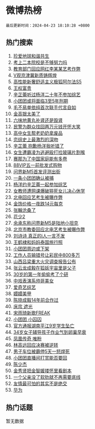 # 微博热榜

`最后更新时间：2024-04-23 18:10:28 +0800`

## 热门搜索

1. [珍爱地球和谐共生](https://m.weibo.cn/search?containerid=100103type%3D1%26t%3D10%26q%3D%23%E7%8F%8D%E7%88%B1%E5%9C%B0%E7%90%83%E5%92%8C%E8%B0%90%E5%85%B1%E7%94%9F%23&stream_entry_id=51&isnewpage=1&extparam=seat%3D1%26cate%3D10103%26dgr%3D0%26q%3D%2523%25E7%258F%258D%25E7%2588%25B1%25E5%259C%25B0%25E7%2590%2583%25E5%2592%258C%25E8%25B0%2590%25E5%2585%25B1%25E7%2594%259F%2523%26filter_type%3Drealtimehot%26stream_entry_id%3D51%26c_type%3D51%26pos%3D0%26display_time%3D1713867027%26pre_seqid%3D1713867027606016257124)
1. [考上二本院校是不够努力吗](https://m.weibo.cn/search?containerid=100103type%3D1%26t%3D10%26q%3D%23%E8%80%83%E4%B8%8A%E4%BA%8C%E6%9C%AC%E9%99%A2%E6%A0%A1%E6%98%AF%E4%B8%8D%E5%A4%9F%E5%8A%AA%E5%8A%9B%E5%90%97%23&stream_entry_id=31&isnewpage=1&extparam=seat%3D1%26flag%3D1%26dgr%3D0%26stream_entry_id%3D31%26filter_type%3Drealtimehot%26c_type%3D31%26realpos%3D1%26cate%3D5001%26band_rank%3D1%26q%3D%2523%25E8%2580%2583%25E4%25B8%258A%25E4%25BA%258C%25E6%259C%25AC%25E9%2599%25A2%25E6%25A0%25A1%25E6%2598%25AF%25E4%25B8%258D%25E5%25A4%259F%25E5%258A%25AA%25E5%258A%259B%25E5%2590%2597%2523%26lcate%3D5001%26pos%3D0%26display_time%3D1713867027%26pre_seqid%3D1713867027606016257124)
1. [教育部门回应网红李某某艺考作弊](https://m.weibo.cn/search?containerid=100103type%3D1%26t%3D10%26q%3D%23%E6%95%99%E8%82%B2%E9%83%A8%E9%97%A8%E5%9B%9E%E5%BA%94%E7%BD%91%E7%BA%A2%E6%9D%8E%E6%9F%90%E6%9F%90%E8%89%BA%E8%80%83%E4%BD%9C%E5%BC%8A%23&stream_entry_id=31&isnewpage=1&extparam=seat%3D1%26flag%3D1%26dgr%3D0%26stream_entry_id%3D31%26filter_type%3Drealtimehot%26c_type%3D31%26realpos%3D2%26cate%3D5001%26band_rank%3D2%26q%3D%2523%25E6%2595%2599%25E8%2582%25B2%25E9%2583%25A8%25E9%2597%25A8%25E5%259B%259E%25E5%25BA%2594%25E7%25BD%2591%25E7%25BA%25A2%25E6%259D%258E%25E6%259F%2590%25E6%259F%2590%25E8%2589%25BA%25E8%2580%2583%25E4%25BD%259C%25E5%25BC%258A%2523%26lcate%3D5001%26pos%3D1%26display_time%3D1713867027%26pre_seqid%3D1713867027606016257124)
1. [V观京津冀新质铸辉煌](https://m.weibo.cn/search?containerid=100103type%3D1%26t%3D10%26q%3D%23V%E8%A7%82%E4%BA%AC%E6%B4%A5%E5%86%80%E6%96%B0%E8%B4%A8%E9%93%B8%E8%BE%89%E7%85%8C%23&stream_entry_id=31&isnewpage=1&extparam=seat%3D1%26flag%3D0%26dgr%3D0%26stream_entry_id%3D31%26filter_type%3Drealtimehot%26c_type%3D31%26realpos%3D3%26cate%3D5001%26band_rank%3D3%26q%3D%2523V%25E8%25A7%2582%25E4%25BA%25AC%25E6%25B4%25A5%25E5%2586%2580%25E6%2596%25B0%25E8%25B4%25A8%25E9%2593%25B8%25E8%25BE%2589%25E7%2585%258C%2523%26lcate%3D5001%26pos%3D2%26display_time%3D1713867027%26pre_seqid%3D1713867027606016257124)
1. [高性能新奢舒适主义极狐阿尔法S5](https://m.weibo.cn/search?containerid=100103type%3D1%26t%3D10%26q%3D%23%E9%AB%98%E6%80%A7%E8%83%BD%E6%96%B0%E5%A5%A2%E8%88%92%E9%80%82%E4%B8%BB%E4%B9%89%E6%9E%81%E7%8B%90%E9%98%BF%E5%B0%94%E6%B3%95S5%23&stream_entry_id=31&isnewpage=1&extparam=seat%3D1%26q%3D%2523%25E9%25AB%2598%25E6%2580%25A7%25E8%2583%25BD%25E6%2596%25B0%25E5%25A5%25A2%25E8%2588%2592%25E9%2580%2582%25E4%25B8%25BB%25E4%25B9%2589%25E6%259E%2581%25E7%258B%2590%25E9%2598%25BF%25E5%25B0%2594%25E6%25B3%2595S5%2523%26dgr%3D0%26filter_type%3Drealtimehot%26c_type%3D31%26adid%3D231867%26cate%3D5001%26band_rank%3D4%26is_ad_pos%3D1%26topic_ad%3D1%26stream_entry_id%3D31%26lcate%3D5001%26pos%3D3%26display_time%3D1713867027%26pre_seqid%3D1713867027606016257124)
1. [王权富贵](https://m.weibo.cn/search?containerid=100103type%3D1%26t%3D10%26q%3D%E7%8E%8B%E6%9D%83%E5%AF%8C%E8%B4%B5&stream_entry_id=31&isnewpage=1&extparam=seat%3D1%26flag%3D16%26dgr%3D0%26stream_entry_id%3D31%26filter_type%3Drealtimehot%26c_type%3D31%26realpos%3D4%26cate%3D5001%26band_rank%3D4%26q%3D%25E7%258E%258B%25E6%259D%2583%25E5%25AF%258C%25E8%25B4%25B5%26lcate%3D5001%26pos%3D4%26display_time%3D1713867027%26pre_seqid%3D1713867027606016257124)
1. [辛芷蕾听过杨洋二十年不参加综艺](https://m.weibo.cn/search?containerid=100103type%3D1%26t%3D10%26q%3D%23%E8%BE%9B%E8%8A%B7%E8%95%BE%E5%90%AC%E8%BF%87%E6%9D%A8%E6%B4%8B%E4%BA%8C%E5%8D%81%E5%B9%B4%E4%B8%8D%E5%8F%82%E5%8A%A0%E7%BB%BC%E8%89%BA%23&stream_entry_id=31&isnewpage=1&extparam=seat%3D1%26flag%3D2%26dgr%3D0%26stream_entry_id%3D31%26filter_type%3Drealtimehot%26c_type%3D31%26realpos%3D5%26cate%3D5001%26band_rank%3D5%26q%3D%2523%25E8%25BE%259B%25E8%258A%25B7%25E8%2595%25BE%25E5%2590%25AC%25E8%25BF%2587%25E6%259D%25A8%25E6%25B4%258B%25E4%25BA%258C%25E5%258D%2581%25E5%25B9%25B4%25E4%25B8%258D%25E5%258F%2582%25E5%258A%25A0%25E7%25BB%25BC%25E8%2589%25BA%2523%26lcate%3D5001%26pos%3D5%26display_time%3D1713867027%26pre_seqid%3D1713867027606016257124)
1. [小团团或将面临3至5年刑期](https://m.weibo.cn/search?containerid=100103type%3D1%26t%3D10%26q%3D%23%E5%B0%8F%E5%9B%A2%E5%9B%A2%E6%88%96%E5%B0%86%E9%9D%A2%E4%B8%B43%E8%87%B35%E5%B9%B4%E5%88%91%E6%9C%9F%23&stream_entry_id=31&isnewpage=1&extparam=seat%3D1%26flag%3D2%26dgr%3D0%26stream_entry_id%3D31%26filter_type%3Drealtimehot%26c_type%3D31%26realpos%3D6%26cate%3D5001%26band_rank%3D6%26q%3D%2523%25E5%25B0%258F%25E5%259B%25A2%25E5%259B%25A2%25E6%2588%2596%25E5%25B0%2586%25E9%259D%25A2%25E4%25B8%25B43%25E8%2587%25B35%25E5%25B9%25B4%25E5%2588%2591%25E6%259C%259F%2523%26lcate%3D5001%26pos%3D6%26display_time%3D1713867027%26pre_seqid%3D1713867027606016257124)
1. [毛不易单依纯首次联手代言自如](https://m.weibo.cn/search?containerid=100103type%3D1%26t%3D10%26q%3D%23%E6%AF%9B%E4%B8%8D%E6%98%93%E5%8D%95%E4%BE%9D%E7%BA%AF%E9%A6%96%E6%AC%A1%E8%81%94%E6%89%8B%E4%BB%A3%E8%A8%80%E8%87%AA%E5%A6%82%23&stream_entry_id=31&isnewpage=1&extparam=seat%3D1%26q%3D%2523%25E6%25AF%259B%25E4%25B8%258D%25E6%2598%2593%25E5%258D%2595%25E4%25BE%259D%25E7%25BA%25AF%25E9%25A6%2596%25E6%25AC%25A1%25E8%2581%2594%25E6%2589%258B%25E4%25BB%25A3%25E8%25A8%2580%25E8%2587%25AA%25E5%25A6%2582%2523%26dgr%3D0%26filter_type%3Drealtimehot%26c_type%3D31%26adid%3D232391%26cate%3D5001%26band_rank%3D7%26is_ad_pos%3D1%26topic_ad%3D1%26stream_entry_id%3D31%26lcate%3D5001%26pos%3D7%26display_time%3D1713867027%26pre_seqid%3D1713867027606016257124)
1. [金高银太美了](https://m.weibo.cn/search?containerid=100103type%3D1%26t%3D10%26q%3D%E9%87%91%E9%AB%98%E9%93%B6%E5%A4%AA%E7%BE%8E%E4%BA%86&stream_entry_id=31&isnewpage=1&extparam=seat%3D1%26flag%3D1%26dgr%3D0%26stream_entry_id%3D31%26filter_type%3Drealtimehot%26c_type%3D31%26realpos%3D7%26cate%3D5001%26band_rank%3D7%26q%3D%25E9%2587%2591%25E9%25AB%2598%25E9%2593%25B6%25E5%25A4%25AA%25E7%25BE%258E%25E4%25BA%2586%26lcate%3D5001%26pos%3D8%26display_time%3D1713867027%26pre_seqid%3D1713867027606016257124)
1. [六味地黄丸补肾还是毁肾](https://m.weibo.cn/search?containerid=100103type%3D1%26t%3D10%26q%3D%23%E5%85%AD%E5%91%B3%E5%9C%B0%E9%BB%84%E4%B8%B8%E8%A1%A5%E8%82%BE%E8%BF%98%E6%98%AF%E6%AF%81%E8%82%BE%23&stream_entry_id=31&isnewpage=1&extparam=seat%3D1%26flag%3D0%26dgr%3D0%26stream_entry_id%3D31%26filter_type%3Drealtimehot%26c_type%3D31%26realpos%3D8%26cate%3D5001%26band_rank%3D8%26q%3D%2523%25E5%2585%25AD%25E5%2591%25B3%25E5%259C%25B0%25E9%25BB%2584%25E4%25B8%25B8%25E8%25A1%25A5%25E8%2582%25BE%25E8%25BF%2598%25E6%2598%25AF%25E6%25AF%2581%25E8%2582%25BE%2523%26lcate%3D5001%26pos%3D9%26display_time%3D1713867027%26pre_seqid%3D1713867027606016257124)
1. [民警为群众找回两万元钱开怀大笑](https://m.weibo.cn/search?containerid=100103type%3D1%26t%3D10%26q%3D%23%E6%B0%91%E8%AD%A6%E4%B8%BA%E7%BE%A4%E4%BC%97%E6%89%BE%E5%9B%9E%E4%B8%A4%E4%B8%87%E5%85%83%E9%92%B1%E5%BC%80%E6%80%80%E5%A4%A7%E7%AC%91%23&stream_entry_id=31&isnewpage=1&extparam=seat%3D1%26flag%3D32768%26dgr%3D0%26stream_entry_id%3D31%26filter_type%3Drealtimehot%26c_type%3D31%26realpos%3D9%26cate%3D5001%26band_rank%3D9%26q%3D%2523%25E6%25B0%2591%25E8%25AD%25A6%25E4%25B8%25BA%25E7%25BE%25A4%25E4%25BC%2597%25E6%2589%25BE%25E5%259B%259E%25E4%25B8%25A4%25E4%25B8%2587%25E5%2585%2583%25E9%2592%25B1%25E5%25BC%2580%25E6%2580%2580%25E5%25A4%25A7%25E7%25AC%2591%2523%26lcate%3D5001%26pos%3D10%26display_time%3D1713867027%26pre_seqid%3D1713867027606016257124)
1. [高中女生帮老奶奶拿废品](https://m.weibo.cn/search?containerid=100103type%3D1%26t%3D10%26q%3D%23%E9%AB%98%E4%B8%AD%E5%A5%B3%E7%94%9F%E5%B8%AE%E8%80%81%E5%A5%B6%E5%A5%B6%E6%8B%BF%E5%BA%9F%E5%93%81%23&stream_entry_id=31&isnewpage=1&extparam=seat%3D1%26flag%3D32768%26dgr%3D0%26stream_entry_id%3D31%26filter_type%3Drealtimehot%26c_type%3D31%26realpos%3D10%26cate%3D5001%26band_rank%3D10%26q%3D%2523%25E9%25AB%2598%25E4%25B8%25AD%25E5%25A5%25B3%25E7%2594%259F%25E5%25B8%25AE%25E8%2580%2581%25E5%25A5%25B6%25E5%25A5%25B6%25E6%258B%25BF%25E5%25BA%259F%25E5%2593%2581%2523%26lcate%3D5001%26pos%3D11%26display_time%3D1713867027%26pre_seqid%3D1713867027606016257124)
1. [恋综史上最激烈的深吻](https://m.weibo.cn/search?containerid=100103type%3D1%26t%3D10%26q%3D%E6%81%8B%E7%BB%BC%E5%8F%B2%E4%B8%8A%E6%9C%80%E6%BF%80%E7%83%88%E7%9A%84%E6%B7%B1%E5%90%BB&stream_entry_id=31&isnewpage=1&extparam=seat%3D1%26flag%3D1%26dgr%3D0%26stream_entry_id%3D31%26filter_type%3Drealtimehot%26c_type%3D31%26realpos%3D11%26cate%3D5001%26band_rank%3D11%26q%3D%25E6%2581%258B%25E7%25BB%25BC%25E5%258F%25B2%25E4%25B8%258A%25E6%259C%2580%25E6%25BF%2580%25E7%2583%2588%25E7%259A%2584%25E6%25B7%25B1%25E5%2590%25BB%26lcate%3D5001%26pos%3D12%26display_time%3D1713867027%26pre_seqid%3D1713867027606016257124)
1. [辛芷蕾 抱歉杨洋我听错了](https://m.weibo.cn/search?containerid=100103type%3D1%26t%3D10%26q%3D%E8%BE%9B%E8%8A%B7%E8%95%BE+%E6%8A%B1%E6%AD%89%E6%9D%A8%E6%B4%8B%E6%88%91%E5%90%AC%E9%94%99%E4%BA%86&stream_entry_id=31&isnewpage=1&extparam=seat%3D1%26flag%3D2%26dgr%3D0%26stream_entry_id%3D31%26filter_type%3Drealtimehot%26c_type%3D31%26realpos%3D12%26cate%3D5001%26band_rank%3D12%26q%3D%25E8%25BE%259B%25E8%258A%25B7%25E8%2595%25BE%2520%25E6%258A%25B1%25E6%25AD%2589%25E6%259D%25A8%25E6%25B4%258B%25E6%2588%2591%25E5%2590%25AC%25E9%2594%2599%25E4%25BA%2586%26lcate%3D5001%26pos%3D13%26display_time%3D1713867027%26pre_seqid%3D1713867027606016257124)
1. [女生遭霸凌为逃避殴打捡玻璃片割喉](https://m.weibo.cn/search?containerid=100103type%3D1%26t%3D10%26q%3D%23%E5%A5%B3%E7%94%9F%E9%81%AD%E9%9C%B8%E5%87%8C%E4%B8%BA%E9%80%83%E9%81%BF%E6%AE%B4%E6%89%93%E6%8D%A1%E7%8E%BB%E7%92%83%E7%89%87%E5%89%B2%E5%96%89%23&stream_entry_id=31&isnewpage=1&extparam=seat%3D1%26flag%3D0%26dgr%3D0%26stream_entry_id%3D31%26filter_type%3Drealtimehot%26c_type%3D31%26realpos%3D13%26cate%3D5001%26band_rank%3D13%26q%3D%2523%25E5%25A5%25B3%25E7%2594%259F%25E9%2581%25AD%25E9%259C%25B8%25E5%2587%258C%25E4%25B8%25BA%25E9%2580%2583%25E9%2581%25BF%25E6%25AE%25B4%25E6%2589%2593%25E6%258D%25A1%25E7%258E%25BB%25E7%2592%2583%25E7%2589%2587%25E5%2589%25B2%25E5%2596%2589%2523%26lcate%3D5001%26pos%3D14%26display_time%3D1713867027%26pre_seqid%3D1713867027606016257124)
1. [赛那为了中国家庭能有多卷](https://m.weibo.cn/search?containerid=100103type%3D1%26t%3D10%26q%3D%23%E8%B5%9B%E9%82%A3%E4%B8%BA%E4%BA%86%E4%B8%AD%E5%9B%BD%E5%AE%B6%E5%BA%AD%E8%83%BD%E6%9C%89%E5%A4%9A%E5%8D%B7%23&stream_entry_id=31&isnewpage=1&extparam=seat%3D1%26flag%3D0%26dgr%3D0%26filter_type%3Drealtimehot%26c_type%3D31%26adid%3D231790%26cate%3D5001%26band_rank%3D14%26q%3D%2523%25E8%25B5%259B%25E9%2582%25A3%25E4%25B8%25BA%25E4%25BA%2586%25E4%25B8%25AD%25E5%259B%25BD%25E5%25AE%25B6%25E5%25BA%25AD%25E8%2583%25BD%25E6%259C%2589%25E5%25A4%259A%25E5%258D%25B7%2523%26lcate%3D5001%26stream_entry_id%3D31%26realpos%3D14%26pos%3D15%26display_time%3D1713867027%26pre_seqid%3D1713867027606016257124)
1. [88VIP五一前批发式购物](https://m.weibo.cn/search?containerid=100103type%3D1%26t%3D10%26q%3D%2388VIP%E4%BA%94%E4%B8%80%E5%89%8D%E6%89%B9%E5%8F%91%E5%BC%8F%E8%B4%AD%E7%89%A9%23&stream_entry_id=31&isnewpage=1&extparam=seat%3D1%26flag%3D0%26dgr%3D0%26filter_type%3Drealtimehot%26c_type%3D31%26adid%3D232518%26cate%3D5001%26band_rank%3D15%26q%3D%252388VIP%25E4%25BA%2594%25E4%25B8%2580%25E5%2589%258D%25E6%2589%25B9%25E5%258F%2591%25E5%25BC%258F%25E8%25B4%25AD%25E7%2589%25A9%2523%26lcate%3D5001%26stream_entry_id%3D31%26realpos%3D15%26pos%3D16%26display_time%3D1713867027%26pre_seqid%3D1713867027606016257124)
1. [问界新M5首发评测出街](https://m.weibo.cn/search?containerid=100103type%3D1%26t%3D10%26q%3D%23%E9%97%AE%E7%95%8C%E6%96%B0M5%E9%A6%96%E5%8F%91%E8%AF%84%E6%B5%8B%E5%87%BA%E8%A1%97%23&stream_entry_id=31&isnewpage=1&extparam=seat%3D1%26flag%3D0%26dgr%3D0%26filter_type%3Drealtimehot%26c_type%3D31%26adid%3D232516%26cate%3D5001%26band_rank%3D16%26q%3D%2523%25E9%2597%25AE%25E7%2595%258C%25E6%2596%25B0M5%25E9%25A6%2596%25E5%258F%2591%25E8%25AF%2584%25E6%25B5%258B%25E5%2587%25BA%25E8%25A1%2597%2523%26lcate%3D5001%26stream_entry_id%3D31%26realpos%3D16%26pos%3D17%26display_time%3D1713867027%26pre_seqid%3D1713867027606016257124)
1. [一条小团团确认被捕](https://m.weibo.cn/search?containerid=100103type%3D1%26t%3D10%26q%3D%23%E4%B8%80%E6%9D%A1%E5%B0%8F%E5%9B%A2%E5%9B%A2%E7%A1%AE%E8%AE%A4%E8%A2%AB%E6%8D%95%23&stream_entry_id=31&isnewpage=1&extparam=seat%3D1%26flag%3D0%26dgr%3D0%26stream_entry_id%3D31%26filter_type%3Drealtimehot%26c_type%3D31%26realpos%3D17%26cate%3D5001%26band_rank%3D17%26q%3D%2523%25E4%25B8%2580%25E6%259D%25A1%25E5%25B0%258F%25E5%259B%25A2%25E5%259B%25A2%25E7%25A1%25AE%25E8%25AE%25A4%25E8%25A2%25AB%25E6%258D%2595%2523%26lcate%3D5001%26pos%3D18%26display_time%3D1713867027%26pre_seqid%3D1713867027606016257124)
1. [杨洋约辛芷蕾一起参加综艺](https://m.weibo.cn/search?containerid=100103type%3D1%26t%3D10%26q%3D%23%E6%9D%A8%E6%B4%8B%E7%BA%A6%E8%BE%9B%E8%8A%B7%E8%95%BE%E4%B8%80%E8%B5%B7%E5%8F%82%E5%8A%A0%E7%BB%BC%E8%89%BA%23&stream_entry_id=31&isnewpage=1&extparam=seat%3D1%26flag%3D1%26dgr%3D0%26stream_entry_id%3D31%26filter_type%3Drealtimehot%26c_type%3D31%26realpos%3D18%26cate%3D5001%26band_rank%3D18%26q%3D%2523%25E6%259D%25A8%25E6%25B4%258B%25E7%25BA%25A6%25E8%25BE%259B%25E8%258A%25B7%25E8%2595%25BE%25E4%25B8%2580%25E8%25B5%25B7%25E5%258F%2582%25E5%258A%25A0%25E7%25BB%25BC%25E8%2589%25BA%2523%26lcate%3D5001%26pos%3D19%26display_time%3D1713867027%26pre_seqid%3D1713867027606016257124)
1. [女教师遭网课爆破猝死女儿决心休学](https://m.weibo.cn/search?containerid=100103type%3D1%26t%3D10%26q%3D%23%E5%A5%B3%E6%95%99%E5%B8%88%E9%81%AD%E7%BD%91%E8%AF%BE%E7%88%86%E7%A0%B4%E7%8C%9D%E6%AD%BB%E5%A5%B3%E5%84%BF%E5%86%B3%E5%BF%83%E4%BC%91%E5%AD%A6%23&stream_entry_id=31&isnewpage=1&extparam=seat%3D1%26flag%3D2%26dgr%3D0%26stream_entry_id%3D31%26filter_type%3Drealtimehot%26c_type%3D31%26realpos%3D19%26cate%3D5001%26band_rank%3D19%26q%3D%2523%25E5%25A5%25B3%25E6%2595%2599%25E5%25B8%2588%25E9%2581%25AD%25E7%25BD%2591%25E8%25AF%25BE%25E7%2588%2586%25E7%25A0%25B4%25E7%258C%259D%25E6%25AD%25BB%25E5%25A5%25B3%25E5%2584%25BF%25E5%2586%25B3%25E5%25BF%2583%25E4%25BC%2591%25E5%25AD%25A6%2523%26lcate%3D5001%26pos%3D20%26display_time%3D1713867027%26pre_seqid%3D1713867027606016257124)
1. [北电回应艺考生被曝作弊](https://m.weibo.cn/search?containerid=100103type%3D1%26t%3D10%26q%3D%23%E5%8C%97%E7%94%B5%E5%9B%9E%E5%BA%94%E8%89%BA%E8%80%83%E7%94%9F%E8%A2%AB%E6%9B%9D%E4%BD%9C%E5%BC%8A%23&stream_entry_id=31&isnewpage=1&extparam=seat%3D1%26flag%3D0%26dgr%3D0%26stream_entry_id%3D31%26filter_type%3Drealtimehot%26c_type%3D31%26realpos%3D20%26cate%3D5001%26band_rank%3D20%26q%3D%2523%25E5%258C%2597%25E7%2594%25B5%25E5%259B%259E%25E5%25BA%2594%25E8%2589%25BA%25E8%2580%2583%25E7%2594%259F%25E8%25A2%25AB%25E6%259B%259D%25E4%25BD%259C%25E5%25BC%258A%2523%26lcate%3D5001%26pos%3D21%26display_time%3D1713867027%26pre_seqid%3D1713867027606016257124)
1. [金饰价格一夜跌14元每克](https://m.weibo.cn/search?containerid=100103type%3D1%26t%3D10%26q%3D%23%E9%87%91%E9%A5%B0%E4%BB%B7%E6%A0%BC%E4%B8%80%E5%A4%9C%E8%B7%8C14%E5%85%83%E6%AF%8F%E5%85%8B%23&stream_entry_id=31&isnewpage=1&extparam=seat%3D1%26flag%3D0%26dgr%3D0%26stream_entry_id%3D31%26filter_type%3Drealtimehot%26c_type%3D31%26realpos%3D21%26cate%3D5001%26band_rank%3D21%26q%3D%2523%25E9%2587%2591%25E9%25A5%25B0%25E4%25BB%25B7%25E6%25A0%25BC%25E4%25B8%2580%25E5%25A4%259C%25E8%25B7%258C14%25E5%2585%2583%25E6%25AF%258F%25E5%2585%258B%2523%26lcate%3D5001%26pos%3D22%26display_time%3D1713867027%26pre_seqid%3D1713867027606016257124)
1. [张翰沧桑了](https://m.weibo.cn/search?containerid=100103type%3D1%26t%3D10%26q%3D%E5%BC%A0%E7%BF%B0%E6%B2%A7%E6%A1%91%E4%BA%86&stream_entry_id=31&isnewpage=1&extparam=seat%3D1%26flag%3D1%26dgr%3D0%26stream_entry_id%3D31%26filter_type%3Drealtimehot%26c_type%3D31%26realpos%3D22%26cate%3D5001%26band_rank%3D22%26q%3D%25E5%25BC%25A0%25E7%25BF%25B0%25E6%25B2%25A7%25E6%25A1%2591%25E4%25BA%2586%26lcate%3D5001%26pos%3D23%26display_time%3D1713867027%26pre_seqid%3D1713867027606016257124)
1. [花少2](https://m.weibo.cn/search?containerid=100103type%3D1%26t%3D10%26q%3D%E8%8A%B1%E5%B0%912&stream_entry_id=31&isnewpage=1&extparam=seat%3D1%26flag%3D1%26dgr%3D0%26stream_entry_id%3D31%26filter_type%3Drealtimehot%26c_type%3D31%26realpos%3D23%26cate%3D5001%26band_rank%3D23%26q%3D%25E8%258A%25B1%25E5%25B0%25912%26lcate%3D5001%26pos%3D24%26display_time%3D1713867027%26pre_seqid%3D1713867027606016257124)
1. [余承东称问界新M5是陆地小坦克](https://m.weibo.cn/search?containerid=100103type%3D1%26t%3D10%26q%3D%23%E4%BD%99%E6%89%BF%E4%B8%9C%E7%A7%B0%E9%97%AE%E7%95%8C%E6%96%B0M5%E6%98%AF%E9%99%86%E5%9C%B0%E5%B0%8F%E5%9D%A6%E5%85%8B%23&stream_entry_id=31&isnewpage=1&extparam=seat%3D1%26flag%3D0%26dgr%3D0%26filter_type%3Drealtimehot%26c_type%3D31%26adid%3D232488%26cate%3D5001%26band_rank%3D24%26q%3D%2523%25E4%25BD%2599%25E6%2589%25BF%25E4%25B8%259C%25E7%25A7%25B0%25E9%2597%25AE%25E7%2595%258C%25E6%2596%25B0M5%25E6%2598%25AF%25E9%2599%2586%25E5%259C%25B0%25E5%25B0%258F%25E5%259D%25A6%25E5%2585%258B%2523%26lcate%3D5001%26stream_entry_id%3D31%26realpos%3D24%26pos%3D25%26display_time%3D1713867027%26pre_seqid%3D1713867027606016257124)
1. [北京市教委回应北电艺考生被曝作弊](https://m.weibo.cn/search?containerid=100103type%3D1%26t%3D10%26q%3D%23%E5%8C%97%E4%BA%AC%E5%B8%82%E6%95%99%E5%A7%94%E5%9B%9E%E5%BA%94%E5%8C%97%E7%94%B5%E8%89%BA%E8%80%83%E7%94%9F%E8%A2%AB%E6%9B%9D%E4%BD%9C%E5%BC%8A%23&stream_entry_id=31&isnewpage=1&extparam=seat%3D1%26flag%3D0%26dgr%3D0%26stream_entry_id%3D31%26filter_type%3Drealtimehot%26c_type%3D31%26realpos%3D25%26cate%3D5001%26band_rank%3D25%26q%3D%2523%25E5%258C%2597%25E4%25BA%25AC%25E5%25B8%2582%25E6%2595%2599%25E5%25A7%2594%25E5%259B%259E%25E5%25BA%2594%25E5%258C%2597%25E7%2594%25B5%25E8%2589%25BA%25E8%2580%2583%25E7%2594%259F%25E8%25A2%25AB%25E6%259B%259D%25E4%25BD%259C%25E5%25BC%258A%2523%26lcate%3D5001%26pos%3D26%26display_time%3D1713867027%26pre_seqid%3D1713867027606016257124)
1. [刘诗诗 真正的i人一言不发](https://m.weibo.cn/search?containerid=100103type%3D1%26t%3D10%26q%3D%E5%88%98%E8%AF%97%E8%AF%97+%E7%9C%9F%E6%AD%A3%E7%9A%84i%E4%BA%BA%E4%B8%80%E8%A8%80%E4%B8%8D%E5%8F%91&stream_entry_id=31&isnewpage=1&extparam=seat%3D1%26flag%3D1%26dgr%3D0%26stream_entry_id%3D31%26filter_type%3Drealtimehot%26c_type%3D31%26realpos%3D26%26cate%3D5001%26band_rank%3D26%26q%3D%25E5%2588%2598%25E8%25AF%2597%25E8%25AF%2597%2520%25E7%259C%259F%25E6%25AD%25A3%25E7%259A%2584i%25E4%25BA%25BA%25E4%25B8%2580%25E8%25A8%2580%25E4%25B8%258D%25E5%258F%2591%26lcate%3D5001%26pos%3D27%26display_time%3D1713867027%26pre_seqid%3D1713867027606016257124)
1. [王鹤棣和妈妈泰国旅行照](https://m.weibo.cn/search?containerid=100103type%3D1%26t%3D10%26q%3D%23%E7%8E%8B%E9%B9%A4%E6%A3%A3%E5%92%8C%E5%A6%88%E5%A6%88%E6%B3%B0%E5%9B%BD%E6%97%85%E8%A1%8C%E7%85%A7%23&stream_entry_id=31&isnewpage=1&extparam=seat%3D1%26flag%3D1%26dgr%3D0%26stream_entry_id%3D31%26filter_type%3Drealtimehot%26c_type%3D31%26realpos%3D27%26cate%3D5001%26band_rank%3D27%26q%3D%2523%25E7%258E%258B%25E9%25B9%25A4%25E6%25A3%25A3%25E5%2592%258C%25E5%25A6%2588%25E5%25A6%2588%25E6%25B3%25B0%25E5%259B%25BD%25E6%2597%2585%25E8%25A1%258C%25E7%2585%25A7%2523%26lcate%3D5001%26pos%3D28%26display_time%3D1713867027%26pre_seqid%3D1713867027606016257124)
1. [小团团周边或下架](https://m.weibo.cn/search?containerid=100103type%3D1%26t%3D10%26q%3D%23%E5%B0%8F%E5%9B%A2%E5%9B%A2%E5%91%A8%E8%BE%B9%E6%88%96%E4%B8%8B%E6%9E%B6%23&stream_entry_id=31&isnewpage=1&extparam=seat%3D1%26flag%3D1%26dgr%3D0%26stream_entry_id%3D31%26filter_type%3Drealtimehot%26c_type%3D31%26realpos%3D28%26cate%3D5001%26band_rank%3D28%26q%3D%2523%25E5%25B0%258F%25E5%259B%25A2%25E5%259B%25A2%25E5%2591%25A8%25E8%25BE%25B9%25E6%2588%2596%25E4%25B8%258B%25E6%259E%25B6%2523%26lcate%3D5001%26pos%3D29%26display_time%3D1713867027%26pre_seqid%3D1713867027606016257124)
1. [工作人员输错号让彩民中800多万](https://m.weibo.cn/search?containerid=100103type%3D1%26t%3D10%26q%3D%23%E5%B7%A5%E4%BD%9C%E4%BA%BA%E5%91%98%E8%BE%93%E9%94%99%E5%8F%B7%E8%AE%A9%E5%BD%A9%E6%B0%91%E4%B8%AD800%E5%A4%9A%E4%B8%87%23&stream_entry_id=31&isnewpage=1&extparam=seat%3D1%26flag%3D0%26dgr%3D0%26stream_entry_id%3D31%26filter_type%3Drealtimehot%26c_type%3D31%26realpos%3D29%26cate%3D5001%26band_rank%3D29%26q%3D%2523%25E5%25B7%25A5%25E4%25BD%259C%25E4%25BA%25BA%25E5%2591%2598%25E8%25BE%2593%25E9%2594%2599%25E5%258F%25B7%25E8%25AE%25A9%25E5%25BD%25A9%25E6%25B0%2591%25E4%25B8%25AD800%25E5%25A4%259A%25E4%25B8%2587%2523%26lcate%3D5001%26pos%3D30%26display_time%3D1713867027%26pre_seqid%3D1713867027606016257124)
1. [山西吕梁重大火灾调查报告公布](https://m.weibo.cn/search?containerid=100103type%3D1%26t%3D10%26q%3D%23%E5%B1%B1%E8%A5%BF%E5%90%95%E6%A2%81%E9%87%8D%E5%A4%A7%E7%81%AB%E7%81%BE%E8%B0%83%E6%9F%A5%E6%8A%A5%E5%91%8A%E5%85%AC%E5%B8%83%23&stream_entry_id=31&isnewpage=1&extparam=seat%3D1%26flag%3D1%26dgr%3D0%26stream_entry_id%3D31%26filter_type%3Drealtimehot%26c_type%3D31%26realpos%3D30%26cate%3D5001%26band_rank%3D30%26q%3D%2523%25E5%25B1%25B1%25E8%25A5%25BF%25E5%2590%2595%25E6%25A2%2581%25E9%2587%258D%25E5%25A4%25A7%25E7%2581%25AB%25E7%2581%25BE%25E8%25B0%2583%25E6%259F%25A5%25E6%258A%25A5%25E5%2591%258A%25E5%2585%25AC%25E5%25B8%2583%2523%26lcate%3D5001%26pos%3D31%26display_time%3D1713867027%26pre_seqid%3D1713867027606016257124)
1. [张云龙成毅在狐妖宇宙里是父子](https://m.weibo.cn/search?containerid=100103type%3D1%26t%3D10%26q%3D%23%E5%BC%A0%E4%BA%91%E9%BE%99%E6%88%90%E6%AF%85%E5%9C%A8%E7%8B%90%E5%A6%96%E5%AE%87%E5%AE%99%E9%87%8C%E6%98%AF%E7%88%B6%E5%AD%90%23&stream_entry_id=31&isnewpage=1&extparam=seat%3D1%26flag%3D1%26dgr%3D0%26stream_entry_id%3D31%26filter_type%3Drealtimehot%26c_type%3D31%26realpos%3D31%26cate%3D5001%26band_rank%3D31%26q%3D%2523%25E5%25BC%25A0%25E4%25BA%2591%25E9%25BE%2599%25E6%2588%2590%25E6%25AF%2585%25E5%259C%25A8%25E7%258B%2590%25E5%25A6%2596%25E5%25AE%2587%25E5%25AE%2599%25E9%2587%258C%25E6%2598%25AF%25E7%2588%25B6%25E5%25AD%2590%2523%26lcate%3D5001%26pos%3D32%26display_time%3D1713867027%26pre_seqid%3D1713867027606016257124)
1. [30岁的第一年偷偷考了个研](https://m.weibo.cn/search?containerid=100103type%3D1%26t%3D10%26q%3D%2330%E5%B2%81%E7%9A%84%E7%AC%AC%E4%B8%80%E5%B9%B4%E5%81%B7%E5%81%B7%E8%80%83%E4%BA%86%E4%B8%AA%E7%A0%94%23&stream_entry_id=31&isnewpage=1&extparam=seat%3D1%26flag%3D1%26dgr%3D0%26stream_entry_id%3D31%26filter_type%3Drealtimehot%26c_type%3D31%26realpos%3D32%26cate%3D5001%26band_rank%3D32%26q%3D%252330%25E5%25B2%2581%25E7%259A%2584%25E7%25AC%25AC%25E4%25B8%2580%25E5%25B9%25B4%25E5%2581%25B7%25E5%2581%25B7%25E8%2580%2583%25E4%25BA%2586%25E4%25B8%25AA%25E7%25A0%2594%2523%26lcate%3D5001%26pos%3D33%26display_time%3D1713867027%26pre_seqid%3D1713867027606016257124)
1. [中戏表演系帅哥美女](https://m.weibo.cn/search?containerid=100103type%3D1%26t%3D10%26q%3D%23%E4%B8%AD%E6%88%8F%E8%A1%A8%E6%BC%94%E7%B3%BB%E5%B8%85%E5%93%A5%E7%BE%8E%E5%A5%B3%23&stream_entry_id=31&isnewpage=1&extparam=seat%3D1%26flag%3D0%26dgr%3D0%26stream_entry_id%3D31%26filter_type%3Drealtimehot%26c_type%3D31%26realpos%3D33%26cate%3D5001%26band_rank%3D33%26q%3D%2523%25E4%25B8%25AD%25E6%2588%258F%25E8%25A1%25A8%25E6%25BC%2594%25E7%25B3%25BB%25E5%25B8%2585%25E5%2593%25A5%25E7%25BE%258E%25E5%25A5%25B3%2523%26lcate%3D5001%26pos%3D34%26display_time%3D1713867027%26pre_seqid%3D1713867027606016257124)
1. [爱奇艺综艺](https://m.weibo.cn/search?containerid=100103type%3D1%26t%3D10%26q%3D%E7%88%B1%E5%A5%87%E8%89%BA%E7%BB%BC%E8%89%BA&stream_entry_id=31&isnewpage=1&extparam=seat%3D1%26flag%3D1%26dgr%3D0%26stream_entry_id%3D31%26filter_type%3Drealtimehot%26c_type%3D31%26realpos%3D34%26cate%3D5001%26band_rank%3D34%26q%3D%25E7%2588%25B1%25E5%25A5%2587%25E8%2589%25BA%25E7%25BB%25BC%25E8%2589%25BA%26lcate%3D5001%26pos%3D35%26display_time%3D1713867027%26pre_seqid%3D1713867027606016257124)
1. [嬛嬛美甲](https://m.weibo.cn/search?containerid=100103type%3D1%26t%3D10%26q%3D%E5%AC%9B%E5%AC%9B%E7%BE%8E%E7%94%B2&stream_entry_id=31&isnewpage=1&extparam=seat%3D1%26flag%3D1%26dgr%3D0%26stream_entry_id%3D31%26filter_type%3Drealtimehot%26c_type%3D31%26realpos%3D35%26cate%3D5001%26band_rank%3D35%26q%3D%25E5%25AC%259B%25E5%25AC%259B%25E7%25BE%258E%25E7%2594%25B2%26lcate%3D5001%26pos%3D36%26display_time%3D1713867027%26pre_seqid%3D1713867027606016257124)
1. [陈晓成毅14年前合作过](https://m.weibo.cn/search?containerid=100103type%3D1%26t%3D10%26q%3D%23%E9%99%88%E6%99%93%E6%88%90%E6%AF%8514%E5%B9%B4%E5%89%8D%E5%90%88%E4%BD%9C%E8%BF%87%23&stream_entry_id=31&isnewpage=1&extparam=seat%3D1%26flag%3D1%26dgr%3D0%26stream_entry_id%3D31%26filter_type%3Drealtimehot%26c_type%3D31%26realpos%3D36%26cate%3D5001%26band_rank%3D36%26q%3D%2523%25E9%2599%2588%25E6%2599%2593%25E6%2588%2590%25E6%25AF%258514%25E5%25B9%25B4%25E5%2589%258D%25E5%2590%2588%25E4%25BD%259C%25E8%25BF%2587%2523%26lcate%3D5001%26pos%3D37%26display_time%3D1713867027%26pre_seqid%3D1713867027606016257124)
1. [床帘 遮光](https://m.weibo.cn/search?containerid=100103type%3D1%26t%3D10%26q%3D%E5%BA%8A%E5%B8%98+%E9%81%AE%E5%85%89&stream_entry_id=31&isnewpage=1&extparam=seat%3D1%26flag%3D0%26dgr%3D0%26stream_entry_id%3D31%26filter_type%3Drealtimehot%26c_type%3D31%26realpos%3D37%26cate%3D5001%26band_rank%3D37%26q%3D%25E5%25BA%258A%25E5%25B8%2598%2520%25E9%2581%25AE%25E5%2585%2589%26lcate%3D5001%26pos%3D38%26display_time%3D1713867027%26pre_seqid%3D1713867027606016257124)
1. [宋雨琦新歌FREAK](https://m.weibo.cn/search?containerid=100103type%3D1%26t%3D10%26q%3D%23%E5%AE%8B%E9%9B%A8%E7%90%A6%E6%96%B0%E6%AD%8CFREAK%23&stream_entry_id=31&isnewpage=1&extparam=seat%3D1%26flag%3D1%26dgr%3D0%26stream_entry_id%3D31%26filter_type%3Drealtimehot%26c_type%3D31%26realpos%3D38%26cate%3D5001%26band_rank%3D38%26q%3D%2523%25E5%25AE%258B%25E9%259B%25A8%25E7%2590%25A6%25E6%2596%25B0%25E6%25AD%258CFREAK%2523%26lcate%3D5001%26pos%3D39%26display_time%3D1713867027%26pre_seqid%3D1713867027606016257124)
1. [小团团 小囚囚](https://m.weibo.cn/search?containerid=100103type%3D1%26t%3D10%26q%3D%E5%B0%8F%E5%9B%A2%E5%9B%A2+%E5%B0%8F%E5%9B%9A%E5%9B%9A&stream_entry_id=31&isnewpage=1&extparam=seat%3D1%26flag%3D1%26dgr%3D0%26stream_entry_id%3D31%26filter_type%3Drealtimehot%26c_type%3D31%26realpos%3D39%26cate%3D5001%26band_rank%3D39%26q%3D%25E5%25B0%258F%25E5%259B%25A2%25E5%259B%25A2%2520%25E5%25B0%258F%25E5%259B%259A%25E5%259B%259A%26lcate%3D5001%26pos%3D40%26display_time%3D1713867027%26pre_seqid%3D1713867027606016257124)
1. [官方通报湖南平江9岁学生坠亡](https://m.weibo.cn/search?containerid=100103type%3D1%26t%3D10%26q%3D%23%E5%AE%98%E6%96%B9%E9%80%9A%E6%8A%A5%E6%B9%96%E5%8D%97%E5%B9%B3%E6%B1%9F9%E5%B2%81%E5%AD%A6%E7%94%9F%E5%9D%A0%E4%BA%A1%23&stream_entry_id=31&isnewpage=1&extparam=seat%3D1%26flag%3D1%26dgr%3D0%26stream_entry_id%3D31%26filter_type%3Drealtimehot%26c_type%3D31%26realpos%3D40%26cate%3D5001%26band_rank%3D40%26q%3D%2523%25E5%25AE%2598%25E6%2596%25B9%25E9%2580%259A%25E6%258A%25A5%25E6%25B9%2596%25E5%258D%2597%25E5%25B9%25B3%25E6%25B1%259F9%25E5%25B2%2581%25E5%25AD%25A6%25E7%2594%259F%25E5%259D%25A0%25E4%25BA%25A1%2523%26lcate%3D5001%26pos%3D41%26display_time%3D1713867027%26pre_seqid%3D1713867027606016257124)
1. [34岁女子辅导孩子作业气到卵巢早衰](https://m.weibo.cn/search?containerid=100103type%3D1%26t%3D10%26q%3D%2334%E5%B2%81%E5%A5%B3%E5%AD%90%E8%BE%85%E5%AF%BC%E5%AD%A9%E5%AD%90%E4%BD%9C%E4%B8%9A%E6%B0%94%E5%88%B0%E5%8D%B5%E5%B7%A2%E6%97%A9%E8%A1%B0%23&stream_entry_id=31&isnewpage=1&extparam=seat%3D1%26flag%3D1%26dgr%3D0%26stream_entry_id%3D31%26filter_type%3Drealtimehot%26c_type%3D31%26realpos%3D41%26cate%3D5001%26band_rank%3D41%26q%3D%252334%25E5%25B2%2581%25E5%25A5%25B3%25E5%25AD%2590%25E8%25BE%2585%25E5%25AF%25BC%25E5%25AD%25A9%25E5%25AD%2590%25E4%25BD%259C%25E4%25B8%259A%25E6%25B0%2594%25E5%2588%25B0%25E5%258D%25B5%25E5%25B7%25A2%25E6%2597%25A9%25E8%25A1%25B0%2523%26lcate%3D5001%26pos%3D42%26display_time%3D1713867027%26pre_seqid%3D1713867027606016257124)
1. [凤凰传奇 唯粉](https://m.weibo.cn/search?containerid=100103type%3D1%26t%3D10%26q%3D%E5%87%A4%E5%87%B0%E4%BC%A0%E5%A5%87+%E5%94%AF%E7%B2%89&stream_entry_id=31&isnewpage=1&extparam=seat%3D1%26flag%3D0%26dgr%3D0%26stream_entry_id%3D31%26filter_type%3Drealtimehot%26c_type%3D31%26realpos%3D42%26cate%3D5001%26band_rank%3D42%26q%3D%25E5%2587%25A4%25E5%2587%25B0%25E4%25BC%25A0%25E5%25A5%2587%2520%25E5%2594%25AF%25E7%25B2%2589%26lcate%3D5001%26pos%3D43%26display_time%3D1713867027%26pre_seqid%3D1713867027606016257124)
1. [林高远回应决赛被逆转](https://m.weibo.cn/search?containerid=100103type%3D1%26t%3D10%26q%3D%23%E6%9E%97%E9%AB%98%E8%BF%9C%E5%9B%9E%E5%BA%94%E5%86%B3%E8%B5%9B%E8%A2%AB%E9%80%86%E8%BD%AC%23&stream_entry_id=31&isnewpage=1&extparam=seat%3D1%26flag%3D1%26dgr%3D0%26stream_entry_id%3D31%26filter_type%3Drealtimehot%26c_type%3D31%26realpos%3D43%26cate%3D5001%26band_rank%3D43%26q%3D%2523%25E6%259E%2597%25E9%25AB%2598%25E8%25BF%259C%25E5%259B%259E%25E5%25BA%2594%25E5%2586%25B3%25E8%25B5%259B%25E8%25A2%25AB%25E9%2580%2586%25E8%25BD%25AC%2523%26lcate%3D5001%26pos%3D44%26display_time%3D1713867027%26pre_seqid%3D1713867027606016257124)
1. [男子车位被霸停5天一怒焊死](https://m.weibo.cn/search?containerid=100103type%3D1%26t%3D10%26q%3D%23%E7%94%B7%E5%AD%90%E8%BD%A6%E4%BD%8D%E8%A2%AB%E9%9C%B8%E5%81%9C5%E5%A4%A9%E4%B8%80%E6%80%92%E7%84%8A%E6%AD%BB%23&stream_entry_id=31&isnewpage=1&extparam=seat%3D1%26flag%3D0%26dgr%3D0%26stream_entry_id%3D31%26filter_type%3Drealtimehot%26c_type%3D31%26realpos%3D44%26cate%3D5001%26band_rank%3D44%26q%3D%2523%25E7%2594%25B7%25E5%25AD%2590%25E8%25BD%25A6%25E4%25BD%258D%25E8%25A2%25AB%25E9%259C%25B8%25E5%2581%259C5%25E5%25A4%25A9%25E4%25B8%2580%25E6%2580%2592%25E7%2584%258A%25E6%25AD%25BB%2523%26lcate%3D5001%26pos%3D45%26display_time%3D1713867027%26pre_seqid%3D1713867027606016257124)
1. [小团团直播间打赏能否要回](https://m.weibo.cn/search?containerid=100103type%3D1%26t%3D10%26q%3D%23%E5%B0%8F%E5%9B%A2%E5%9B%A2%E7%9B%B4%E6%92%AD%E9%97%B4%E6%89%93%E8%B5%8F%E8%83%BD%E5%90%A6%E8%A6%81%E5%9B%9E%23&stream_entry_id=31&isnewpage=1&extparam=seat%3D1%26flag%3D0%26dgr%3D0%26stream_entry_id%3D31%26filter_type%3Drealtimehot%26c_type%3D31%26realpos%3D45%26cate%3D5001%26band_rank%3D45%26q%3D%2523%25E5%25B0%258F%25E5%259B%25A2%25E5%259B%25A2%25E7%259B%25B4%25E6%2592%25AD%25E9%2597%25B4%25E6%2589%2593%25E8%25B5%258F%25E8%2583%25BD%25E5%2590%25A6%25E8%25A6%2581%25E5%259B%259E%2523%26lcate%3D5001%26pos%3D46%26display_time%3D1713867027%26pre_seqid%3D1713867027606016257124)
1. [陈少杰](https://m.weibo.cn/search?containerid=100103type%3D1%26t%3D10%26q%3D%E9%99%88%E5%B0%91%E6%9D%B0&stream_entry_id=31&isnewpage=1&extparam=seat%3D1%26flag%3D1%26dgr%3D0%26stream_entry_id%3D31%26filter_type%3Drealtimehot%26c_type%3D31%26realpos%3D46%26cate%3D5001%26band_rank%3D46%26q%3D%25E9%2599%2588%25E5%25B0%2591%25E6%259D%25B0%26lcate%3D5001%26pos%3D47%26display_time%3D1713867027%26pre_seqid%3D1713867027606016257124)
1. [金秀贤把金智媛搂怀里看剧本](https://m.weibo.cn/search?containerid=100103type%3D1%26t%3D10%26q%3D%23%E9%87%91%E7%A7%80%E8%B4%A4%E6%8A%8A%E9%87%91%E6%99%BA%E5%AA%9B%E6%90%82%E6%80%80%E9%87%8C%E7%9C%8B%E5%89%A7%E6%9C%AC%23&stream_entry_id=31&isnewpage=1&extparam=seat%3D1%26flag%3D0%26dgr%3D0%26stream_entry_id%3D31%26filter_type%3Drealtimehot%26c_type%3D31%26realpos%3D47%26cate%3D5001%26band_rank%3D47%26q%3D%2523%25E9%2587%2591%25E7%25A7%2580%25E8%25B4%25A4%25E6%258A%258A%25E9%2587%2591%25E6%2599%25BA%25E5%25AA%259B%25E6%2590%2582%25E6%2580%2580%25E9%2587%258C%25E7%259C%258B%25E5%2589%25A7%25E6%259C%25AC%2523%26lcate%3D5001%26pos%3D48%26display_time%3D1713867027%26pre_seqid%3D1713867027606016257124)
1. [一个父亲没了软肋就不再需要底线](https://m.weibo.cn/search?containerid=100103type%3D1%26t%3D10%26q%3D%E4%B8%80%E4%B8%AA%E7%88%B6%E4%BA%B2%E6%B2%A1%E4%BA%86%E8%BD%AF%E8%82%8B%E5%B0%B1%E4%B8%8D%E5%86%8D%E9%9C%80%E8%A6%81%E5%BA%95%E7%BA%BF&stream_entry_id=31&isnewpage=1&extparam=seat%3D1%26flag%3D0%26dgr%3D0%26stream_entry_id%3D31%26filter_type%3Drealtimehot%26c_type%3D31%26realpos%3D48%26cate%3D5001%26band_rank%3D48%26q%3D%25E4%25B8%2580%25E4%25B8%25AA%25E7%2588%25B6%25E4%25BA%25B2%25E6%25B2%25A1%25E4%25BA%2586%25E8%25BD%25AF%25E8%2582%258B%25E5%25B0%25B1%25E4%25B8%258D%25E5%2586%258D%25E9%259C%2580%25E8%25A6%2581%25E5%25BA%2595%25E7%25BA%25BF%26lcate%3D5001%26pos%3D49%26display_time%3D1713867027%26pre_seqid%3D1713867027606016257124)
1. [友情最可怕的其实不是绝交](https://m.weibo.cn/search?containerid=100103type%3D1%26t%3D10%26q%3D%E5%8F%8B%E6%83%85%E6%9C%80%E5%8F%AF%E6%80%95%E7%9A%84%E5%85%B6%E5%AE%9E%E4%B8%8D%E6%98%AF%E7%BB%9D%E4%BA%A4&stream_entry_id=31&isnewpage=1&extparam=seat%3D1%26flag%3D1%26dgr%3D0%26stream_entry_id%3D31%26filter_type%3Drealtimehot%26c_type%3D31%26realpos%3D49%26cate%3D5001%26band_rank%3D49%26q%3D%25E5%258F%258B%25E6%2583%2585%25E6%259C%2580%25E5%258F%25AF%25E6%2580%2595%25E7%259A%2584%25E5%2585%25B6%25E5%25AE%259E%25E4%25B8%258D%25E6%2598%25AF%25E7%25BB%259D%25E4%25BA%25A4%26lcate%3D5001%26pos%3D50%26display_time%3D1713867027%26pre_seqid%3D1713867027606016257124)
1. [华为](https://m.weibo.cn/search?containerid=100103type%3D1%26t%3D10%26q%3D%E5%8D%8E%E4%B8%BA&stream_entry_id=31&isnewpage=1&extparam=seat%3D1%26flag%3D0%26dgr%3D0%26stream_entry_id%3D31%26filter_type%3Drealtimehot%26c_type%3D31%26realpos%3D50%26cate%3D5001%26band_rank%3D50%26q%3D%25E5%258D%258E%25E4%25B8%25BA%26lcate%3D5001%26pos%3D51%26display_time%3D1713867027%26pre_seqid%3D1713867027606016257124)

## 热门话题

暂无数据
